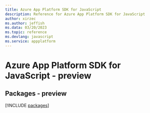 ```yaml
---
title: Azure App Platform SDK for JavaScript
description: Reference for Azure App Platform SDK for JavaScript
author: xirzec
ms.author: jeffish
ms.data: 03/20/2023
ms.topic: reference
ms.devlang: javascript
ms.service: appplatform
---
```

# Azure App Platform SDK for JavaScript - preview
## Packages - preview
[!INCLUDE [packages](app-platform-index.md)]